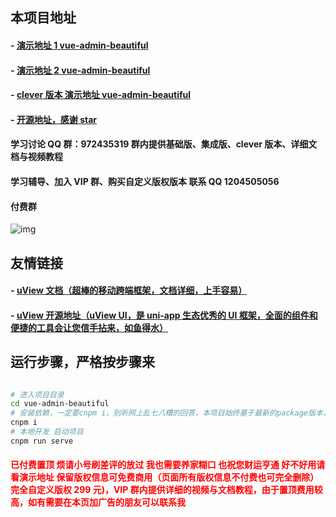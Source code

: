## 本项目地址

#### - [演示地址 1 vue-admin-beautiful ](https://chu1204505056.gitee.io/vue-admin-beautiful)

#### - [演示地址 2 vue-admin-beautiful ](http://beautiful.panm.cn/vue-admin-beautiful)

#### - [clever 版本 演示地址 vue-admin-beautiful ](http://beautiful.panm.cn/vue-admin-clever)

#### - [开源地址，感谢 star](https://github.com/chuzhixin/vue-admin-beautiful)

#### 学习讨论 QQ 群：972435319 群内提供基础版、集成版、clever 版本、详细文档与视频教程

#### 学习辅导、加入 VIP 群、购买自定义版权版本 联系 QQ 1204505056

#### 付费群

![img](https://chu1204505056.gitee.io/byui-bookmarks/img/ewm.png)

## 友情链接

#### - [uView 文档（超棒的移动跨端框架，文档详细，上手容易）](https://uviewui.com/)

#### - [uView 开源地址（uView UI，是 uni-app 生态优秀的 UI 框架，全面的组件和便捷的工具会让您信手拈来，如鱼得水）](https://github.com/YanxinNet/uView)

## 运行步骤，严格按步骤来

```bash

# 进入项目目录
cd vue-admin-beautiful
# 安装依赖，一定要cnpm i，别听网上乱七八糟的回答，本项目始终基于最新的package版本，cnpm不会出现任何问题，置于怎么安装cnpm自行百度
cnpm i
# 本地开发 启动项目
cnpm run serve
```

#### <font color="red">已付费置顶 烦请小号刷差评的放过 我也需要养家糊口 也祝您财运亨通 好不好用请看演示地址 保留版权信息可免费商用（页面所有版权信息不付费也可完全删除） 完全自定义版权 299 元)，VIP 群内提供详细的视频与文档教程，由于置顶费用较高，如有需要在本页加广告的朋友可以联系我</font>
